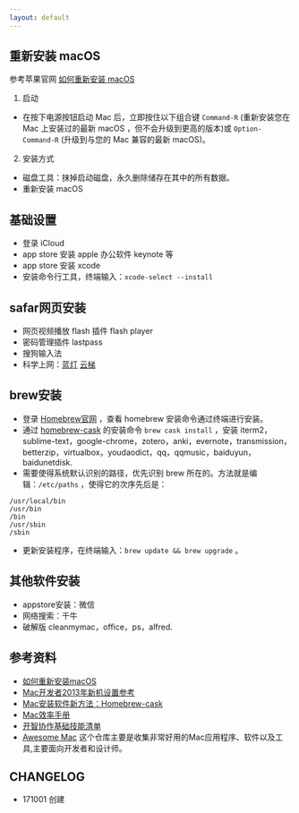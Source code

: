 ```yaml
---
layout: default
---
```



## 重新安装 macOS

参考苹果官网 [如何重新安装 macOS](https://support.apple.com/zh-cn/HT204904)

1. 启动
- 在按下电源按钮启动 Mac 后，立即按住以下组合键 `Command-R` (重新安装您在 Mac 上安装过的最新 macOS ，但不会升级到更高的版本)或 `Option-Command-R` (升级到与您的 Mac 兼容的最新 macOS)。

2. 安装方式
- 磁盘工具：抹掉启动磁盘，永久删除储存在其中的所有数据。
- 重新安装 macOS

## 基础设置

- 登录 iCloud
- app store 安装 apple 办公软件 keynote 等
- app store 安装 xcode
- 安装命令行工具，终端输入：`xcode-select --install`

## safar网页安装

- 网页视频播放 flash 插件 flash player
- 密码管理插件 lastpass
- 搜狗输入法
- 科学上网：[蓝灯](https://github.com/getlantern/lantern) [云梯](https://www.yuntipub.com)

## brew安装

- 登录 [Homebrew官网](https://brew.sh) ，查看 homebrew 安装命令通过终端进行安装。
- 通过 [homebrew-cask](https://github.com/caskroom/homebrew-cask) 的安装命令 `brew cask install` ，安装 iterm2，sublime-text，google-chrome，zotero，anki，evernote，transmission，betterzip，virtualbox，youdaodict，qq，qqmusic，baiduyun，baidunetdisk.
- 需要使得系统默认识别的路径，优先识别 brew 所在的。方法就是编辑：`/etc/paths` ，使得它的次序先后是：

```
/usr/local/bin
/usr/bin
/bin
/usr/sbin
/sbin
```

- 更新安装程序，在终端输入：`brew update && brew upgrade` 。

## 其他软件安装

- appstore安装：微信
- 网络搜索：千牛
- 破解版 cleanmymac，office，ps，alfred.


## 参考资料

- [如何重新安装macOS](https://support.apple.com/zh-cn/HT204904)
- [Mac开发者2013年新机设置参考](http://www.yangzhiping.com/tech/mac-dev.html)
- [Mac安装软件新方法：Homebrew-cask](http://www.yangzhiping.com/tech/homebrew-cask.html)
- [Mac效率手册](http://www.yangzhiping.com/tech/mac.html)
- [开智协作基础技能清单](https://github.com/OpenMindClub/Share/wiki/IdxCooperateBasicSkill)
- [Awesome Mac](https://github.com/jaywcjlove/awesome-mac/blob/master/README-zh.md) 这个仓库主要是收集非常好用的Mac应用程序、软件以及工具,主要面向开发者和设计师。




## CHANGELOG

- 171001 创建

